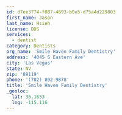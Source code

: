 ```yaml
---
id: d7ee3774-f087-4893-b0a5-d75a4d229803
first_name: Jason
last_name: Hsieh
license: DDS
services:
  - dentist
category: Dentists
org_name: 'Smile Haven Family Dentistry'
address: '4045 S Eastern Ave'
city: 'Las Vegas'
state: NV
zip: '89119'
phone: '(702) 892-9878'
title: 'Smile Haven Family Dentistry'
_geoloc:
  lat: 36.1653
  lng: -115.116
---
```

